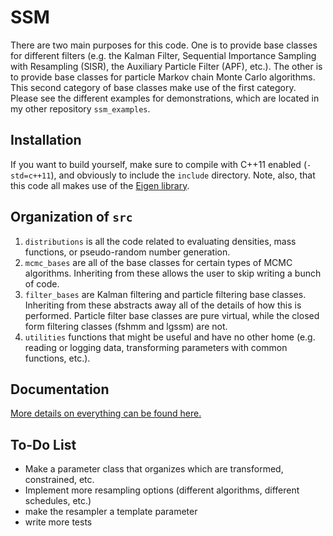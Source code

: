 # SSM
There are two main purposes for this code. One is to provide base classes for different filters (e.g. the Kalman Filter, Sequential Importance Sampling with Resampling (SISR), the Auxiliary Particle Filter (APF), etc.). The other is to provide base classes for particle Markov chain Monte Carlo algorithms. This second category of base classes make use of the first category. Please see the different examples for demonstrations, which are located in my other repository `ssm_examples`.

## Installation
If you want to build yourself, make sure to compile with C++11 enabled (`-std=c++11`), and obviously to include the `include` directory. Note, also, that this code all makes use of the [Eigen library](http://eigen.tuxfamily.org/).

## Organization of `src`
1. `distributions` is all the code related to evaluating densities, mass functions, or pseudo-random number generation.
2. `mcmc_bases` are all of the base classes for certain types of MCMC algorithms. Inheriting from these allows the user to skip writing a bunch of code.
3. `filter_bases` are Kalman filtering and particle filtering base classes. Inheriting from these abstracts away all of the details of how this is performed. Particle filter base classes are pure virtual, while the closed form filtering classes (fshmm and lgssm) are not.
4. `utilities` functions that might be useful and have no other home (e.g. reading or logging data, transforming parameters with common functions, etc.).

## Documentation
[More details on everything can be found here.](https://tbrown122387.github.io/ssm/)

## To-Do List
- Make a parameter class that organizes which are transformed, constrained, etc.
- Implement more resampling options (different algorithms, different schedules, etc.)
- make the resampler a template parameter
- write more tests
